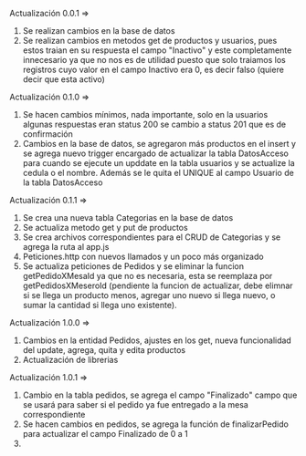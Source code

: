 Actualización 0.0.1 => 
1. Se realizan cambios en la base de datos
2. Se realizan cambios en metodos get de productos y usuarios, pues estos traian en su respuesta el
campo "Inactivo" y este completamente innecesario ya que no nos es de utilidad puesto que solo traiamos
los registros cuyo valor en el campo Inactivo era 0, es decir falso (quiere decir que esta activo)

Actualización 0.1.0 =>
1. Se hacen cambios mínimos, nada importante, solo en la usuarios algunas respuestas eran status 200
se cambio a status 201 que es de confirmación
2. Cambios en la base de datos, se agregaron más productos en el insert y se agrega nuevo trigger encargado
de actualizar la tabla DatosAcceso para cuando se ejecute un upddate en la tabla usuarios y se actualize la cedula
o el nombre. Además se le quita el UNIQUE al campo Usuario de la tabla DatosAcceso

Actualización 0.1.1 =>
1. Se crea una nueva tabla Categorias en la base de datos
2. Se actualiza metodo get y put de productos
3. Se crea archivos correspondientes para el CRUD de Categorias y se agrega la ruta al app.js
4. Peticiones.http con nuevos llamados y un poco más organizado
5. Se actualiza peticiones de Pedidos y se eliminar la funcion getPedidoXMesaId ya que no es necesaria, esta
se reemplaza por getPedidosXMeseroId (pendiente la funcion de actualizar, debe elimnar si se llega un producto
menos, agregar uno nuevo si llega nuevo, o sumar la cantidad si llega uno existente).

Actualización 1.0.0 =>
1. Cambios en la entidad Pedidos, ajustes en los get, nueva funcionalidad del update, agrega, quita y edita productos
2. Actualización de librerias

Actualización 1.0.1 =>
1. Cambio en la tabla pedidos, se agrega el campo "Finalizado" campo que se usará para saber si el pedido ya fue
entregado a la mesa correspondiente
2. Se hacen cambios en pedidos, se agrega la función de finalizarPedido para actualizar el campo Finalizado de 0 a 1
3. 